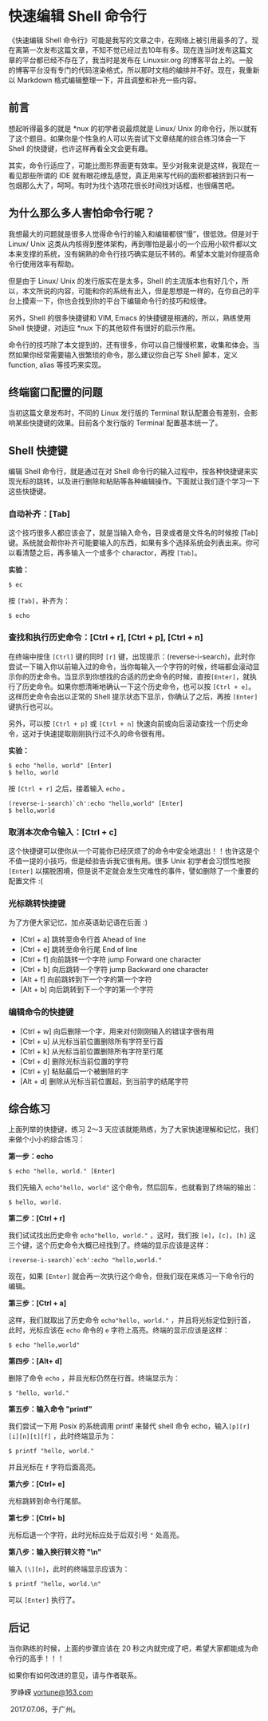 # 快速编辑 Shell 命令行

《快速编辑 Shell 命令行》可能是我写的文章之中，在网络上被引用最多的了。现在离第一次发布这篇文章，不知不觉已经过去10年有多。现在连当时发布这篇文章的平台都已经不存在了，我当时是发布在 Linuxsir.org 的博客平台上的。一般的博客平台没有专门的代码渲染格式，所以那时文档的编排并不好。现在，我重新以 Markdown 格式编辑整理一下，并且调整和补充一些内容。

## 前言

想起听得最多的就是 \*nux 的初学者说最烦就是 Linux/ Unix 的命令行，所以就有了这个题目。如果你是个性急的人可以先尝试下文章结尾的综合练习体会一下 Shell 的快捷键，也许这样再看全文会更有趣。

其实，命令行适应了，可能比图形界面更有效率。至少对我来说是这样，我现在一看见那些所谓的 IDE 就有眼花缭乱感觉，真正用来写代码的面积都被挤到只有一包烟那么大了，呵呵。有时为找个选项花很长时间找对话框，也很痛苦吧。

## 为什么那么多人害怕命令行呢？

我想最大的问题就是很多人觉得命令行的输入和编辑都很“慢”，很低效。但是对于 Linux/ Unix 这类从内核得到整体架构，再到哪怕是最小的一个应用小软件都以文本来支撑的系统，没有娴熟的命令行技巧确实是玩不转的。希望本文能对你提高命令行使用效率有帮助。

但是由于 Linux/ Unix 的发行版实在是太多，Shell 的主流版本也有好几个，所以，本文所说的内容，可能和你的系统有出入，但是思想是一样的，在你自己的平台上摸索一下，你也会找到你的平台下编辑命令行的技巧和规律。

另外，Shell 的很多快捷键和 VIM, Emacs 的快捷键是相通的，所以，熟练使用 Shell 快捷键，对适应 \*nux 下的其他软件有很好的启示作用。

命令行的技巧除了本文提到的，还有很多，你可以自己慢慢积累，收集和体会。当然如果你经常需要输入很繁琐的命令，那么建议你自己写 Shell 脚本，定义 function, alias 等技巧来实现。

## 终端窗口配置的问题

当初这篇文章发布时，不同的 Linux 发行版的 Terminal 默认配置会有差别，会影响某些快捷键的效果。目前各个发行版的 Terminal 配置基本统一了。

## Shell 快捷键

编辑 Shell 命令行，就是通过在对 Shell 命令行的输入过程中，按各种快捷键来实现光标的跳转，以及进行删除和粘贴等各种编辑操作。下面就让我们逐个学习一下这些快捷键。

### 自动补齐：[Tab]

这个技巧很多人都应该会了，就是当输入命令，目录或者是文件名的时候按 [Tab] 键。系统就会帮你补齐可能要输入的东西，如果有多个选择系统会列表出来。你可以看清楚之后，再多输入一个或多个 charactor，再按 `[Tab]`。

**实验：**

``` shell
$ ec
```

按 `[Tab]`，补齐为：

``` shell
$ echo
```

### 查找和执行历史命令：[Ctrl + r], [Ctrl + p], [Ctrl + n]

在终端中按住 `[Ctrl]` 键的同时 `[r]` 键，出现提示：(reverse-i-search)，此时你尝试一下输入你以前输入过的命令，当你每输入一个字符的时候，终端都会滚动显示你的历史命令。当显示到你想找的合适的历史命令的时候，直按`[Enter]`，就执行了历史命令。如果你想清晰地确认一下这个历史命令，也可以按 `[Ctrl + e]`。这样历史命令会出以正常的 Shell 提示状态下显示，你确认了之后，再按 `[Enter]` 键执行也可以。

另外，可以按 `[Ctrl + p]` 或 `[Ctrl + n]` 快速向前或向后滚动查找一个历史命令，这对于快速提取刚刚执行过不久的命令很有用。

**实验：**

``` shell
$ echo "hello, world" [Enter]
$ hello, world
```
按 `[Ctrl + r]` 之后，接着输入 `echo` 。
```
(reverse-i-search)`ch':echo "hello,world" [Enter]
$ hello,world
```
### 取消本次命令输入：[Ctrl + c]

这个快捷键可以使你从一个可能你已经厌烦了的命令中安全地退出！！也许这是个不值一提的小技巧，但是经验告诉我它很有用。很多 Unix 初学者会习惯性地按 `[Enter]` 以摆脱困境，但是说不定就会发生灾难性的事件，譬如删除了一个重要的配置文件 :( 

### 光标跳转快捷键
为了方便大家记忆，加点英语助记语在后面 :)

* [Ctrl + a]      跳转至命令行首        Ahead of line
* [Ctrl + e]      跳转至命令行尾        End of line
* [Ctrl + f]       向前跳转一个字符    jump Forward one character
* [Ctrl + b]      向后跳转一个字符    jump Backward one character
* [Alt + f]         向前跳转到下一个字的第一个字符
* [Alt + b]        向后跳转到下一个字的第一个字符

### 编辑命令的快捷键

* [Ctrl + w]     向后删除一个字，用来对付刚刚输入的错误字很有用
* [Ctrl + u]      从光标当前位置删除所有字符至行首
* [Ctrl + k]      从光标当前位置删除所有字符至行尾
* [Ctrl + d]      删除光标当前位置的字符
* [Ctrl + y]      粘贴最后一个被删除的字
* [Alt + d]       删除从光标当前位置起，到当前字的结尾字符

## 综合练习

上面列举的快捷键，练习 2～3 天应该就能熟练，为了大家快速理解和记忆，我们来做个小小的综合练习：

**第一步：echo**
```shell
$ echo "hello, world." [Enter]
```
我们先输入 `echo"hello, world"`  这个命令，然后回车，也就看到了终端的输出：
```
$ hello, world.
```
**第二步：[Ctrl + r]**

我们试试找出历史命令 `echo"hello, world."` ，这时，我们按 `[e]`，`[c]`，`[h]` 这三个键，这个历史命令大概已经找到了。终端的显示应该是这样：
```shell
(reverse-i-search)`ech':echo "hello,world."
```
现在，如果 `[Enter]` 就会再一次执行这个命令，但我们现在来练习一下命令行的编辑。

**第三步：[Ctrl + a]**

这样，我们就取出了历史命令 `echo"hello, world."` ，并且将光标定位到行首，此时，光标应该在 `echo` 命令的 `e` 字符上高亮。终端的显示应该是这样：
```shell
$ echo "hello,world"
```

**第四步：[Alt+ d]**

删除了命令 `echo` ，并且光标仍然在行首。终端显示为：
```shell
$ "hello, world."
```

**第五步：输入命令 "printf"**

我们尝试一下用 Posix 的系统调用 printf 来替代 shell 命令 echo，输入`[p][r][i][n][t][f]` ，此时终端显示为：
```shell
$ printf "hello, world."
```
并且光标在 `f` 字符后面高亮。

**第六步：[Ctrl+ e]**

光标跳转到命令行尾部。

**第七步：[Ctrl+ b]**

光标后退一个字符，此时光标应处于后双引号 `"` 处高亮。

**第八步：输入换行转义符 "\n"**

输入 `[\][n]`，此时的终端显示应该为：
```shell
$ printf "hello, world.\n"
```
可以 `[Enter]` 执行了。

## 后记

当你熟练的时候，上面的步骤应该在 20 秒之内就完成了吧，希望大家都能成为命令行的高手！！！

如果你有如何改进的意见，请与作者联系。

​															罗峥嵘	<vortune@163.com>

​															2017.07.06，于广州。